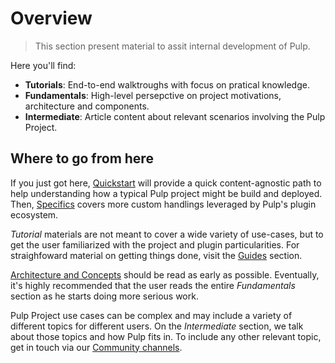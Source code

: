 # Overview

> This section present material to assit internal development of Pulp.

Here you'll find:

- **Tutorials**: End-to-end walktroughs with focus on pratical knowledge.
- **Fundamentals**: High-level persepctive on project motivations, architecture and components.
- **Intermediate**: Article content about relevant scenarios involving the Pulp Project.

## Where to go from here

If you just got here, [Quickstart](quickstart) will provide a quick content-agnostic path to help understanding how a typical Pulp project might be build and deployed.
Then, [Specifics](#) covers more custom handlings leveraged by Pulp's plugin ecosystem.

*Tutorial* materials are not meant to cover a wide variety of use-cases, but to get the user familiarized with the project and plugin particularities.
For straighfoward material on getting things done, visit the [Guides](/docs/guides/index.md) section.

[Architecture and Concepts](#) should be read as early as possible.
Eventually, it's highly recommended that the user reads the entire *Fundamentals* section as he starts doing more serious work.

Pulp Project use cases can be complex and may include a variety of different topics for different users.
On the *Intermediate* section, we talk about those topics and how Pulp fits in.
To include any other relevant topic, get in touch via our [Community channels](#).
